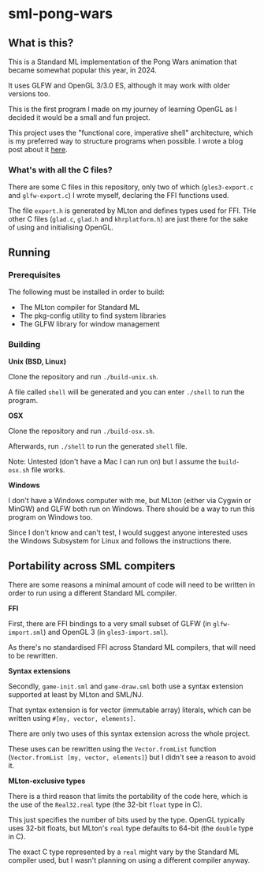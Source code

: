 # sml-pong-wars

## What is this?

This is a Standard ML implementation of the Pong Wars animation that became somewhat popular this year, in 2024.

It uses GLFW and OpenGL 3/3.0 ES, although it may work with older versions too.

This is the first program I made on my journey of learning OpenGL as I decided it would be a small and fun project.

This project uses the "functional core, imperative shell" architecture, which is my preferred way to structure programs when possible. I wrote a blog post about it [here](https://hummy123.github.io/2024/06/20/Functional-Core,-Imperative-Shell.html).

### What's with all the C files?

There are some C files in this repository, only two of which (`gles3-export.c` and `glfw-export.c`) I wrote myself, declaring the FFI functions used.

The file `export.h` is generated by MLton and defines types used for FFI. THe other C files (`glad.c`, `glad.h` and `khrplatform.h`) are just there for the sake of using and initialising OpenGL.

## Running

### Prerequisites

The following must be installed in order to build:
- The MLton compiler for Standard ML
- The pkg-config utility to find system libraries
- The GLFW library for window management

### Building

**Unix (BSD, Linux)**

Clone the repository and run `./build-unix.sh`. 

A file called `shell` will be generated and you can enter `./shell` to run the program.

**OSX**

Clone the repository and run `./build-osx.sh`.

Afterwards, run `./shell` to run the generated `shell` file.

Note: Untested (don't have a Mac I can run on) but I assume the `build-osx.sh` file works.

**Windows**

I don't have a Windows computer with me, but MLton (either via Cygwin or MinGW) and GLFW both run on Windows. There should be a way to run this program on Windows too.

Since I don't know and can't test, I would suggest anyone interested uses the Windows Subsystem for Linux and follows the instructions there.

## Portability across SML compiters

There are some reasons a minimal amount of code will need to be written in order to run using a different Standard ML compiler.

**FFI**

First, there are FFI bindings to a very small subset of GLFW (in `glfw-import.sml`) and OpenGL 3 (in `gles3-import.sml`). 

As there's no standardised FFI across Standard ML compilers, that will need to be rewritten.

**Syntax extensions**

Secondly, `game-init.sml` and `game-draw.sml` both use a syntax extension supported at least by MLton and SML/NJ.

That syntax extension is for vector (immutable array) literals, which can be written using `#[my, vector, elements]`.

There are only two uses of this syntax extension across the whole project. 

These uses can be rewritten using the `Vector.fromList` function (`Vector.fromList [my, vector, elements]`) but I didn't see a reason to avoid it.

**MLton-exclusive types**

There is a third reason that limits the portability of the code here, which is the use of the `Real32.real` type (the 32-bit `float` type in C). 

This just specifies the number of bits used by the type. OpenGL typically uses 32-bit floats, but MLton's `real` type defaults to 64-bit (the `double` type in C). 

The exact C type represented by a `real` might vary by the Standard ML compiler used, but I wasn't planning on using a different compiler anyway.
